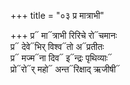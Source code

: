 +++
title = "०३ प्र मात्राभी"

+++
प्र᳓ मा᳓त्राभी रिरिचे रो᳓चमानः  
प्र᳓ देवे᳓भिर् विश्व᳓तो अ᳓प्रतीतः  
प्र᳓ मज्म᳓ना दिव᳓ इ᳓न्द्रः पृथिव्याः᳓  
प्रो᳓रो᳓र् महो᳓ अन्त᳓रिक्षाद् ऋजीषी᳓